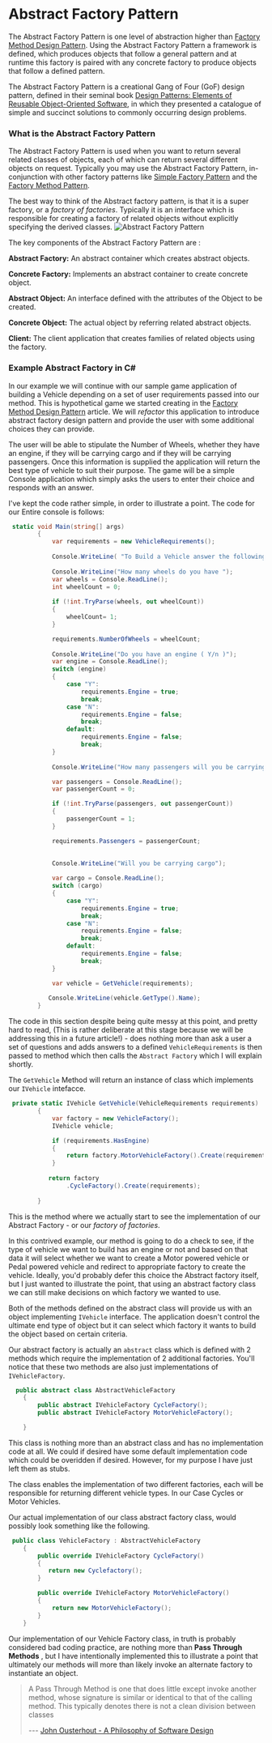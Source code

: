 # Abstract Factory Pattern

The Abstract Factory Pattern is one level of abstraction higher than [Factory Method Design Pattern](https://garywoodfine.com/factory-method-design-pattern/).  Using the Abstract Factory Pattern a framework is defined, which produces objects that follow a general pattern and at runtime this factory is paired with any concrete factory to produce objects that follow a defined pattern.

The Abstract Factory Pattern is a creational Gang of Four (GoF) design pattern,  defined in their seminal book [ Design Patterns: Elements of Reusable Object-Oriented Software](https://amzn.to/2N22a2H), in which they presented a catalogue of simple and succinct solutions to commonly occurring design problems.

### What is the Abstract Factory Pattern
The Abstract Factory Pattern is used when you want to return several related classes of objects, each of which can return several different objects on request. Typically you may use the Abstract Factory Pattern, in-conjunction with other factory patterns like [Simple Factory Pattern](https://garywoodfine.com/simple-factory-pattern/) and the [Factory Method Pattern](https://garywoodfine.com/factory-method-design-pattern/).

The best way to think of the Abstract factory pattern, is that it is a super factory, or a *factory of factories*. Typically it is an interface which is responsible for creating a factory of related objects without explicitly specifying the derived classes.
![Abstract Factory Pattern](https://garywoodfine.com/wp-content/uploads/2018/11/abstractFactoryPattern.jpg)

The key components of the Abstract Factory Pattern are :

**Abstract Factory:** An abstract container which creates abstract objects.

**Concrete Factory:** Implements an abstract container to create concrete object.

**Abstract Object:**  An interface defined with the attributes of the Object to be created.

**Concrete Object:** The actual object by referring related abstract objects.

**Client:**   The client application that creates families of related objects using the factory.

### Example Abstract Factory in C#

In our example we will continue with our sample game application of building a Vehicle depending on a set of user requirements passed into our method.  This is hypothetical game we started creating in the  [Factory Method Design Pattern](https://garywoodfine.com/factory-method-design-pattern/) article. We will *refactor* this application to introduce abstract factory design pattern and provide the user with some additional choices they can provide.

The user will be able to stipulate the Number of Wheels, whether they have an engine, if they will be carrying cargo and if they will be carrying passengers.  Once this information is supplied the application will return the best type of vehicle to suit their purpose. The game will be a simple Console application which simply asks the users to enter their choice and responds with an answer.

I've kept the code rather simple, in order to illustrate a point.  The code for our Entire console is follows:

```c#
 static void Main(string[] args)
        {
            var requirements = new VehicleRequirements();
          
            Console.WriteLine( "To Build a Vehicle answer the following questions");
            
            Console.WriteLine("How many wheels do you have ");
            var wheels = Console.ReadLine();
            int wheelCount = 0;
            
            if (!int.TryParse(wheels, out wheelCount))
            {
                wheelCount= 1;
            }

            requirements.NumberOfWheels = wheelCount;
            
            Console.WriteLine("Do you have an engine ( Y/n )");
            var engine = Console.ReadLine();
            switch (engine)
            {
                case "Y":
                    requirements.Engine = true;
                    break;
                case "N":
                    requirements.Engine = false;
                    break;
                default:
                    requirements.Engine = false;
                    break;
            }
            
            Console.WriteLine("How many passengers will you be carrying ?  (1 - 10)");

            var passengers = Console.ReadLine();
            var passengerCount = 0;

            if (!int.TryParse(passengers, out passengerCount))
            {
                passengerCount = 1;
            }

            requirements.Passengers = passengerCount;
            
            
            Console.WriteLine("Will you be carrying cargo");

            var cargo = Console.ReadLine();
            switch (cargo)
            {
                case "Y":
                    requirements.Engine = true;
                    break;
                case "N":
                    requirements.Engine = false;
                    break;
                default:
                    requirements.Engine = false;
                    break;
            }

            var vehicle = GetVehicle(requirements);
            
           Console.WriteLine(vehicle.GetType().Name);
        }

```

The code in this section despite being quite messy at this point, and pretty hard to read, (This is rather deliberate at this stage because we will be addressing  this  in a future article!) - does nothing more than  ask a user a set of questions and adds answers to a defined `VehicleRequirements` is then passed to method which then calls the `Abstract Factory`  which I will explain shortly.

The `GetVehicle`  Method will return an instance of class which implements our `IVehicle` intefacce.

```c#
 private static IVehicle GetVehicle(VehicleRequirements requirements)
        {
            var factory = new VehicleFactory();
            IVehicle vehicle;

            if (requirements.HasEngine)
            {
                return factory.MotorVehicleFactory().Create(requirements);
            }
 
           return factory
                .CycleFactory().Create(requirements);
        
        }
```
This is the method where we actually start to see the implementation of our Abstract Factory - or our *factory of factories*.  

In this contrived example, our method is going to do a check to see, if the type of vehicle we want to build has an engine or not and based on that data it will select whether we want to create a Motor powered vehicle or Pedal powered vehicle and redirect to appropriate factory to create the vehicle.  Ideally, you'd probably defer this choice the Abstract factory itself, but I just wanted to illustrate the point, that using an abstract factory class we can still make decisions on which factory we wanted to use. 

Both of the methods defined on the abstract class will provide us with an object implementing `IVehicle` interface.  The application doesn't control the ultimate end type of object but it can select which factory it wants to build the object based on certain criteria.

Our abstract factory is actually an `abstract` class which is defined with 2 methods which require the implementation of 2 additional factories. You'll notice that these two methods are also just implementations of `IVehicleFactory`.

```c#
  public abstract class AbstractVehicleFactory
    {
        public abstract IVehicleFactory CycleFactory();
        public abstract IVehicleFactory MotorVehicleFactory();

    }
```
This class is nothing more than an abstract class and has no implementation code at all. We  could if desired have some default implementation code which could be overidden if desired. However, for my purpose I have just left them as stubs.

The class enables the implementation of two different factories, each will be responsible for returning different vehicle types. In our Case Cycles or Motor Vehicles. 

Our actual implementation of our class abstract factory class, would possibly look something like the following.

```c#
 public class VehicleFactory : AbstractVehicleFactory
    {
        public override IVehicleFactory CycleFactory()
        {
           return new Cyclefactory(); 
        }

        public override IVehicleFactory MotorVehicleFactory()
        {
            return new MotorVehicleFactory();
        }
    }
```
Our implementation  of our Vehicle Factory class, in truth is probably  considered bad coding practice,  are nothing more than **Pass Through Methods**  , but I have intentionally implemented this to illustrate a point that ultimately our methods will more than likely invoke an alternate factory to instantiate an object.

> A Pass Through Method is one that does little except invoke another method, whose signature is similar or identical to that of the calling method.
>This typically denotes there is not a clean division between classes
>
>--- [John Ousterhout - A Philosophy of Software Design](https://garywoodfine.com/philosophy-of-software-design/) 




